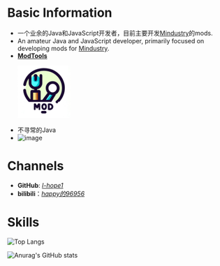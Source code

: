 # Basic Information

- 一个业余的Java和JavaScript开发者，目前主要开发[Mindustry](https://github.com/Anuken/Mindusty)的mods.
- An amateur Java and JavaScript developer, primarily focused on developing mods for [Mindustry](https://github.com/Anuken/Mindustry).
- **[ModTools](https://github.com/I-hope1/mod-tools)**<p><img src="https://github.com/I-hope1/mod-tools/blob/ea2bff46acb776535864948947fd27136554d497/assets/icon.png" width=25%></div></p>
- 不寻常的Java
- ![image](https://github.com/user-attachments/assets/457b40d9-6ae9-4ddb-9321-c563945d748e)


# Channels

* **GitHub**: *[I-hope1](https://github.com/I-hope1)*
* **bilibili**：*[happy的96956](https://space.bilibili.com/473547626)*


# Skills

![Top Langs](https://github-readme-stats.vercel.app/api/top-langs/?username=I-hope1&hide=HTML,css,php&layout=compact&show_icons=true)

![Anurag's GitHub stats](https://github-readme-stats.vercel.app/api?username=I-hope1&show_icons=true)

